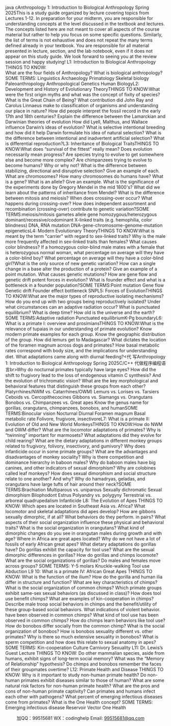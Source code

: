 java cAnthropology 1: Introduction to Biological Anthropology Spring 2025This is a study guide organized by lecture covering topics from Lectures 1-12. In preparation for your midterm, you are responsible for understanding concepts at the level discussed in the textbook and lectures. The concepts listed here are not meant to cover all aspects of the course material but rather to help you focus on some specific questions. Similarly, the list of terms is not exhaustive and does not repeat the many terms defined already in your textbook. You are responsible for all material presented in lecture, section, and the lab notebook, even if it does not appear on this study guide. We look forward to seeing you at the review session and happy studying!
L1: Introduction to Biological Anthropology
THINGS TO KNOW:   
What are the four fields of Anthropology?
What is biological anthropology?
SOME TERMS:
Linguistics
Archaeology 
Primatology
Skeletal biology 
Paleoanthropology 
Anthropological Genetics 
Human BiologyL2: Development and History of Evolutionary TheoryTHINGS TO KNOW:What were the first origin myths and what was the concept of fixity of species? What is the Great Chain of Being?
What contribution did John Ray and Carolus Linnaeus make to classification of organisms and understanding our place in nature?
How did people interpret the fossil record in the early 17th and 18th centuries? Explain the difference between the Lamarckian and Darwinian theories of evolution How did Lyell, Malthus, and Wallace influence Darwin’s ideas of evolution?
What is selective intentional breeding and how did it help Darwin formulate his idea of natural selection? What is the difference between intentional and inadvertent artificial selection? What is differential reproduction?L3: Inheritance of Biological TraitsTHINGS TO KNOW:What does “survival of the fittest” really mean?
Does evolution necessarily mean progress? Are species trying to evolve to get somewhere else and become more complex? Are chimpanzees trying to evolve to become humans? Why or why not?
What is the difference between stabilizing, directional and disruptive selection? Give an example of each. 
What are chromosomes? How many chromosomes do humans have? What is a gene? What is an allele? Give an example.
What is the significance of the experiments done by Gregory Mendel in the mid 1800's? What did we learn about the patterns of inheritance from Mendel?
What is the difference between mitosis and meiosis?
When does crossing-over occur? What happens during crossing-over?
How does independent assortment and recombination (crossing-over) contribute to genetic variation?SOME TERMS:meiosis/mitosis gametes
allele gene homozygous/heterozygous dominant/recessive/codominant X-linked traits (e.g. hemophilia, color blindness) DNA, RNA
mutation
DNA-gene-chromosome-genome-mutation epigeneticsL4: Modern Evolutionary TheoryTHINGS TO KNOW:What is meant by the term "carrier" with regard to sex-linked traits? Why is the male more frequently affected in sex-linked traits than females?
What causes color blindness?
If a homozygous color-blind male mates with a female that is heterozygous normal woman, what percentage on average will they have a color-blind boy? What percentage on average will they have a color-blind girl?What is the only source of new genetic variation?
How can a single change in a base alter the production of a protein? Give an example of a point mutation. What causes genetic mutations?
How are gene flow and genetic drift potent forces in evolution?
What is founder effect and what is a bottleneck in a founder population?SOME TERMS:Point mutation Gene flow Genetic drift Founder effect bottleneck
SNPL5: Forces of EvolutionTHINGS TO KNOW:What are the major types of reproductive isolating mechanisms? How do you end up with two groups being reproductively isolated? Under what circumstances can an adaptive radiation occur?
What is punctuated equilibrium?
What is deep time? How old is the universe and the earth?SOME TERMS:Adaptive radiation Punctuated equilibriumK-Pg boundaryL6: What is a primate I: overview and prosimiansTHINGS TO KNOW:What is the relevance of tupaias in our understanding of primate evolution?
Know modern primate examples for each group. Know the geographic distribution of the group.
How did lemurs get to Madagascar?
What dictates the location of the foramen magnum across dogs and primates?
How basal metabolic rates correspond with body size, and the implications for understanding diet.
What adaptations came along with diurnal feeding?<代 写Anthropology 1: Introduction to Biological Anthropology Spring 2025C/C++
代做程序编程语言br>Why do nocturnal primates typically have large eyes?
How did the shift to frugivory lead to the loss of endogenous vitamin C synthesis? And the evolution of trichromatic vision?
What are the key morphological and behavioral features that distinguish these groups from each other? Platyrrhines/NWM vs. Catarrhines/OWM) Lemurs vs. Lorises vs. Tarsiers
Ceboids vs. Cercopithecocines
Gibbons vs. Siamangs vs. Orangutans Bonobos vs. Chimpanzees vs. Great apes Know the genus name for gorillas, orangutans, chimpanzees, bonobos, and humanSOME TERMS:Binocular vision Nocturnal
Diurnal Foramen magnum
Basal metabolic rate
Folivore, frugivore, insectivoreL7: What is a primate II: Evolution of Old and New World MonkeysTHINGS TO KNOW:How do NWM and OWM differ?
What are the locomotor adaptations of primates?
Why is “twinning” important for marmosets? What adaptations did they evolve for child rearing?
What are the dietary adaptations in different monkey groups related to frugivory, folivory, insectivory, and gumivory?
Why does infanticide occur in some primate groups?
What are the advantages and disadvantages of monkey sociality?
Why is there competition and dominance hierarchy in baboon males?
Why do baboon males have big canines, and other indicators of sexual dimorphism? Why are colobines called leaf monkeys?
How does sexual dimorphism and social structure relate to one another? And why?
Why do hamadryas, geladas, and orangutans have large tufts of hair around their neck?SOME TERMS:Brachiation
Multiparous vs. uniparous Sexually dichromatic Sexual dimorphism Bilophodont Estrus
Polyandry vs. polygyny
Terrestrial vs. arboreal quadrupedalism Infanticide
L8: The Evolution of Apes
THINGS TO KNOW:
Which apes are located in Southeast Asia vs. Africa?
What locomotor and skeletal adaptations did apes develop?
How are gibbons sexually dimorphic, if at all? What behaviors do they perform. in pairs? What aspects of their social organization influence these physical and behavioral traits?
What is the social organization in orangutans? What kind of dimorphic changes do you see in orangutan males during growth and with age?
Where in Africa are great apes located? Why do we not have a lot of fossils of early African great apes? What dietary adaptations do gorillas have?
Do gorillas exhibit the capacity for tool use?
What are the sexual dimorphic differences in gorillas? How do gorillas and chimps locomote?
What are the social organizations of gorillas? Do males and females move across groups?
SOME TERMS:
Y-5 molars
Knuckle-walking
Tool use
Abduction
L9  10: What is a primate IV: African Great Apes
THINGS TO KNOW:
What is the function of the ilium? How do the gorilla and human ilia differ in structure and function? 
What are key characteristics of chimps?
What is the social organization of common chimps? 
Which primate groups exhibit same-sex sexual behaviors (as discussed in class)?
How does tool use benefit chimps?
What are examples of kin-cooperation in chimps?
Describe male troop social behaviors in chimps and the benefit/utility of these group-based social behaviors.
What indications of violent behavior. have been observed in common chimps? 
What kind of tool use has been observed in common chimps?
How do chimps learn behaviors like tool use?
How do bonobos differ socially from the common chimp?
What is the social organization of bonobos? 
How is bonobos sexuality different vs. other primates? 
Why is there so much extensive sexuality in bonobos? 
What is sperm competition and how does this relate to sexual anatomy in apes?
SOME TERMS:
Kin-cooperation 
Culture 
Carnivory 
Sexuality
L11: Dr. Lewis’s Guest Lecture
THINGS TO KNOW:
Do other mammalian species, aside from humans, exhibit signs of long-term social memory? 
What was the “Memory of Relationship” hypothesis? 
Do chimps and bonobos remember the faces of their groupmates overtime?
L12: Primate Health and Disease
THINGS TO KNOW:
Why is it important to study non-human primate health? 
Do non-human primates exhibit diseases similar to those of human? 
What are some natural risk factors for non-human primate health? 
What are the pros and cons of non-human primate captivity? 
Can primates and humans infect each other with pathogens? 
What percent of emerging infectious diseases come from primates? 
What is the One Health concept?
SOME TERMS:
Emerging infectious disease
Reservoir
Vector 
One Health

         
加QQ：99515681  WX：codinghelp  Email: 99515681@qq.com
